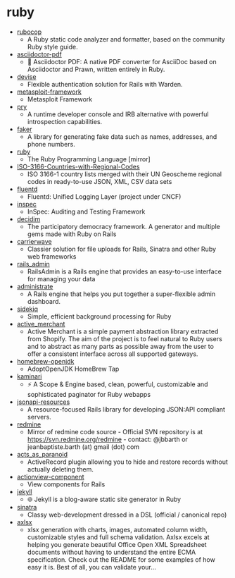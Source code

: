 # ruby
- [rubocop](https://github.com/rubocop-hq/rubocop)
  - A Ruby static code analyzer and formatter, based on the community Ruby style guide.
- [asciidoctor-pdf](https://github.com/asciidoctor/asciidoctor-pdf)
  - 📃 Asciidoctor PDF: A native PDF converter for AsciiDoc based on Asciidoctor and Prawn, written entirely in Ruby.
- [devise](https://github.com/heartcombo/devise)
  - Flexible authentication solution for Rails with Warden.
- [metasploit-framework](https://github.com/rapid7/metasploit-framework)
  - Metasploit Framework
- [pry](https://github.com/pry/pry)
  - A runtime developer console and IRB alternative with powerful introspection capabilities.
- [faker](https://github.com/faker-ruby/faker)
  - A library for generating fake data such as names, addresses, and phone numbers.
- [ruby](https://github.com/ruby/ruby)
  - The Ruby Programming Language [mirror]
- [ISO-3166-Countries-with-Regional-Codes](https://github.com/lukes/ISO-3166-Countries-with-Regional-Codes)
  - ISO 3166-1 country lists merged with their UN Geoscheme regional codes in ready-to-use JSON, XML, CSV data sets
- [fluentd](https://github.com/fluent/fluentd)
  - Fluentd: Unified Logging Layer (project under CNCF)
- [inspec](https://github.com/inspec/inspec)
  - InSpec: Auditing and Testing Framework
- [decidim](https://github.com/decidim/decidim)
  - The participatory democracy framework. A generator and multiple gems made with Ruby on Rails
- [carrierwave](https://github.com/carrierwaveuploader/carrierwave)
  - Classier solution for file uploads for Rails, Sinatra and other Ruby web frameworks
- [rails_admin](https://github.com/sferik/rails_admin)
  - RailsAdmin is a Rails engine that provides an easy-to-use interface for managing your data
- [administrate](https://github.com/thoughtbot/administrate)
  - A Rails engine that helps you put together a super-flexible admin dashboard.
- [sidekiq](https://github.com/mperham/sidekiq)
  - Simple, efficient background processing for Ruby
- [active_merchant](https://github.com/activemerchant/active_merchant)
  - Active Merchant is a simple payment abstraction library extracted from Shopify. The aim of the project is to feel natural to Ruby users and to abstract as many parts as possible away from the user to offer a consistent interface across all supported gateways.
- [homebrew-openjdk](https://github.com/AdoptOpenJDK/homebrew-openjdk)
  - AdoptOpenJDK HomeBrew Tap
- [kaminari](https://github.com/kaminari/kaminari)
  - ⚡ A Scope & Engine based, clean, powerful, customizable and sophisticated paginator for Ruby webapps
- [jsonapi-resources](https://github.com/cerebris/jsonapi-resources)
  - A resource-focused Rails library for developing JSON:API compliant servers.
- [redmine](https://github.com/redmine/redmine)
  - Mirror of redmine code source - Official SVN repository is at https://svn.redmine.org/redmine - contact: @jbbarth or jeanbaptiste.barth (at) gmail (dot) com
- [acts_as_paranoid](https://github.com/ActsAsParanoid/acts_as_paranoid)
  - ActiveRecord plugin allowing you to hide and restore records without actually deleting them.
- [actionview-component](https://github.com/github/actionview-component)
  - View components for Rails
- [jekyll](https://github.com/jekyll/jekyll)
  - 🌐 Jekyll is a blog-aware static site generator in Ruby
- [sinatra](https://github.com/sinatra/sinatra)
  - Classy web-development dressed in a DSL (official / canonical repo)
- [axlsx](https://github.com/randym/axlsx)
  - xlsx generation with charts, images, automated column width, customizable styles and full schema validation. Axlsx excels at helping you generate beautiful Office Open XML Spreadsheet documents without having to understand the entire ECMA specification. Check out the README for some examples of how easy it is. Best of all, you can validate your…
